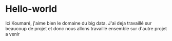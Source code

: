 # Hello-world
Ici Koumaré, j'aime bien le domaine du big data.
J'ai deja travaillé sur beaucoup de projet et donc nous allons travaillé ensemble sur d'autre projet a venir
